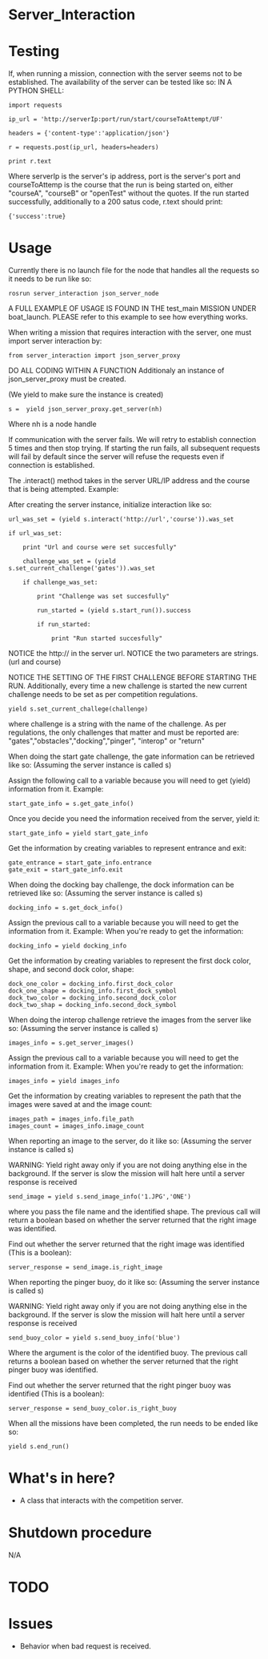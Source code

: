 Server_Interaction
==========

# Testing

If, when running a mission, connection with the server seems not to be established. The availability of the server can be tested like so:
IN A PYTHON SHELL:

    import requests

    ip_url = 'http://serverIp:port/run/start/courseToAttempt/UF'

    headers = {'content-type':'application/json'}

    r = requests.post(ip_url, headers=headers)

    print r.text

Where serverIp is the server's ip address, port is the server's port and courseToAttemp is the course that the run is being started on, either "courseA", "courseB" or "openTest" without the quotes.
If the run started successfully, additionally to a 200 satus code, r.text should print:

    {'success':true}


# Usage

Currently there is no launch file for the node that handles all the requests so it needs to be run like so:

    rosrun server_interaction json_server_node

A FULL EXAMPLE OF USAGE IS FOUND IN THE test_main MISSION UNDER boat_launch. PLEASE refer to this example to see how everything works.

When writing a mission that requires interaction with the server, one must import server interaction by:

    from server_interaction import json_server_proxy

DO ALL CODING WITHIN A FUNCTION
Additionaly an instance of json_server_proxy must be created. 

(We yield to make sure the instance is created)

    s =  yield json_server_proxy.get_server(nh)

Where nh is a node handle

If communication with the server fails. We will retry to establish connection 5 times and then stop trying. If starting the run fails, all subsequent requests will fail by default since the server will refuse the requests even if connection is established. 

The .interact() method takes in the server URL/IP address and the course that is being attempted. Example:   

After creating the server instance, initialize interaction like so:

    url_was_set = (yield s.interact('http://url','course')).was_set

    if url_was_set:

        print "Url and course were set succesfully"

        challenge_was_set = (yield s.set_current_challenge('gates')).was_set

        if challenge_was_set:

            print "Challenge was set succesfully"

            run_started = (yield s.start_run()).success

            if run_started:

                print "Run started succesfully"
          

NOTICE the http:// in the server url. NOTICE the two parameters are strings. (url and course)
 
NOTICE THE SETTING OF THE FIRST CHALLENGE BEFORE STARTING THE RUN. Additionally, every time a new challenge is started the new current challenge needs to be  set as per competition regulations.

    yield s.set_current_challege(challenge)

where challenge is a string with the name of the challenge. As per regulations, the only challenges that matter and must be reported are:
"gates","obstacles","docking","pinger", "interop" or "return"

When doing the start gate challenge, the gate information can be retrieved like so:
(Assuming the server instance is called s)

Assign the following call to a variable because you will need to get (yield) information from it. Example:

    start_gate_info = s.get_gate_info()

Once you decide you need the information received from the server, yield it:

    start_gate_info = yield start_gate_info

Get the information by creating variables to represent entrance and exit:

    gate_entrance = start_gate_info.entrance
    gate_exit = start_gate_info.exit

When doing the docking bay challenge, the dock information can be retrieved like so:
(Assuming the server instance is called s)

    docking_info = s.get_dock_info()

Assign the previous call to a variable because you will need to get the information from it. Example:
When you're ready to get the information:


    docking_info = yield docking_info

Get the information by creating variables to represent the first dock color, shape, and second dock color, shape:

    
    dock_one_color = docking_info.first_dock_color 
    dock_one_shape = docking_info.first_dock_symbol
    dock_two_color = docking_info.second_dock_color
    dock_two_shap = docking_info.second_dock_symbol


When doing the interop challenge retrieve the images from the server like so:
(Assuming the server instance is called s)

    images_info = s.get_server_images()

 Assign the previous call to a variable because you will need to get the information from it. Example:
 When you're ready to get the information:
 
    images_info = yield images_info

 Get the information by creating variables to represent the path that the images were saved at and the image count:
 
    images_path = images_info.file_path
    images_count = images_info.image_count

When reporting an image to the server, do it like so:
(Assuming the server instance is called s)

WARNING: Yield right away only if you are not doing anything else in the background. If the server is slow the mission will halt here until a server response is received

    send_image = yield s.send_image_info('1.JPG','ONE')

where you pass the file name and the identified shape. The previous call will return a boolean based on whether the server returned that the right image was identified. 

Find out whether the server returned that the right image was identified (This is a boolean):

    server_response = send_image.is_right_image

When reporting the pinger buoy, do it like so:
(Assuming the server instance is called s)

WARNING: Yield right away only if you are not doing anything else in the background. If the server is slow the mission will halt here until a server response is received

    send_buoy_color = yield s.send_buoy_info('blue')

Where the argument is the color of the identified buoy. The previous call returns a boolean based on whether the server returned that the right pinger buoy was identified.

Find out whether the server returned that the right pinger buoy was identified (This is a boolean):

    server_response = send_buoy_color.is_right_buoy

When all the missions have been completed, the run needs to be ended like so:

    yield s.end_run()    


# What's in here?

- A class that interacts with the competition server.

# Shutdown procedure

N/A

# TODO


# Issues

- Behavior when bad request is received.
